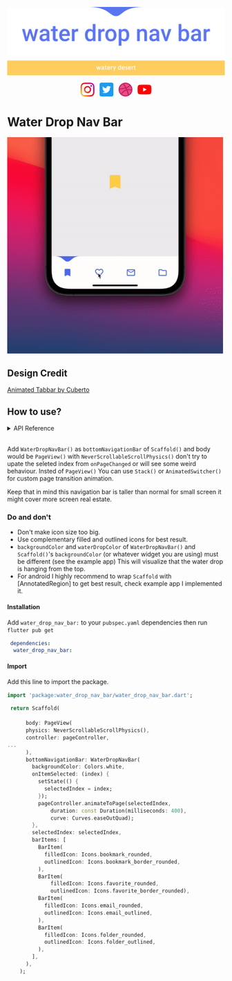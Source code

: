
<p align="center">
<img src="https://raw.githubusercontent.com/watery-desert/assets/main/water_drop_nav_bar/package_cover.png" alt="Water Drop Nav Bar" />
</p>

<div align="center">

<a href="https://instagram.com/watery_desert">
<img src="https://raw.githubusercontent.com/watery-desert/assets/main/social_logo/instagram.png" height="32" alt="instagram: watery_desert"></a>

<a href="https://twitter.com/watery_desert">
<img src="https://raw.githubusercontent.com/watery-desert/assets/main/social_logo/twitter.png" height="32" alt="twitter: watery_desert"></a>

<a href="https://dribbble.com/watery_desert">
<img src="https://raw.githubusercontent.com/watery-desert/assets/main/social_logo/dribbble.png" height="32" alt="dribbble: watery_desert"></a>

<a href="https://www.youtube.com/channel/UCMr8V70B4402CNOJEYQ30Qg">
<img src="https://raw.githubusercontent.com/watery-desert/assets/main/social_logo/youtube.png
" height="32" alt="youtube: watery_desert"></a>


<!-- [![Instagram Badge](https://img.shields.io/badge/-watery_desert-e84393?style=flat-square&labelColor=e84393&logo=instagram&logoColor=white)](https://instagram.com/watery_desert)
[![Twitter Badge](https://img.shields.io/badge/-watery_desert-1ca0f1?style=flat-square&logo=twitter&logoColor=white&link=https://twitter.com/watery_desert)](https://twitter.com/watery_desert) -->
</div>

# Water Drop Nav Bar

<img src="https://raw.githubusercontent.com/watery-desert/assets/main/water_drop_nav_bar/demo_recording.gif"  width="500"/>

## Design Credit
[Animated Tabbar by Cuberto](https://dribbble.com/shots/14723171-Animated-Tabbar)

## How to use?

 <details> 
 <summary> API Reference
 </summary>
<br>

barItems → `List<BarItem>`
- List of bar items that shows horizontally, Minimum 2 and maximum 4 items.\
 *required*

onItemSelected → `OnButtonPressCallback`
- Callback When individual barItem is pressed.\
 *required*


selectedIndex → `int`
- Current selected index of the bar item.\
 *required*

backgroundColor → `Color`
- Background Color of the bar.\
*optional [Colors.white]*

waterDropColor → `Color` 
- Color of water drop which is also the active icon color.\
*optional [Color(0xFF5B75F0)]* 

inactiveIconColor → `Color`
- Inactive icon color by default it will use water drop color.\
*optional [waterDropColor]*

iconSize → `double`
- Each active & inactive icon size, default value is 28 don't make it too big or small.\
*optional [28]* 

bottomPadding → `double`
- Bottom padding of the bar. If nothing is provided the it will use
  [MediaQuery.of(context).padding.bottom] value.\
 *optional*  

</details> 
<br>

Add `WaterDropNavBar()` as `bottomNavigationBar` of `Scaffold()` and body would be `PageView()` with `NeverScrollableScrollPhysics()` don't try to upate the seleted index from `onPageChanged` or will see some weird behaviour. Insted of `PageView()` You can use `Stack()` or `AnimatedSwitcher()` for custom page transition animation. 

Keep that in mind this navigation bar is taller than normal for small screen it might cover more screen real estate.

### **Do and don't**
 - Don't make icon size too big.
 - Use complementary filled and outlined icons for best result.
 - `backgroundColor` and `waterDropColor` of `WaterDropNavBar()` and `Scaffold()`'s `backgroundColor` (or whatever widget you are using) must be different (see the example app) This will visualize that the water drop is hanging from the top.
 - For android I highly recommend to wrap `Scaffold` with [AnnotatedRegion<SystemUiOverlayStyle>] to get best result, check example app I implemented it.

#### Installation
Add `water_drop_nav_bar:` to your `pubspec.yaml` dependencies then run `flutter pub get`

```yaml
 dependencies:
  water_drop_nav_bar:
```
#### Import
Add this line to import the package.

```dart 
import 'package:water_drop_nav_bar/water_drop_nav_bar.dart';
```

```dart
 return Scaffold(
     
      body: PageView(
      physics: NeverScrollableScrollPhysics(),       
      controller: pageController,
...
      ),
      bottomNavigationBar: WaterDropNavBar(
        backgroundColor: Colors.white,
        onItemSelected: (index) {
          setState(() {
            selectedIndex = index;
          });
          pageController.animateToPage(selectedIndex,
              duration: const Duration(milliseconds: 400),
              curve: Curves.easeOutQuad);
        },
        selectedIndex: selectedIndex,
        barItems: [
          BarItem(
            filledIcon: Icons.bookmark_rounded,
            outlinedIcon: Icons.bookmark_border_rounded,
          ),
          BarItem(
              filledIcon: Icons.favorite_rounded,
              outlinedIcon: Icons.favorite_border_rounded),
          BarItem(
            filledIcon: Icons.email_rounded,
            outlinedIcon: Icons.email_outlined,
          ),
          BarItem(
            filledIcon: Icons.folder_rounded,
            outlinedIcon: Icons.folder_outlined,
          ),
        ],
      ),
    );
```
